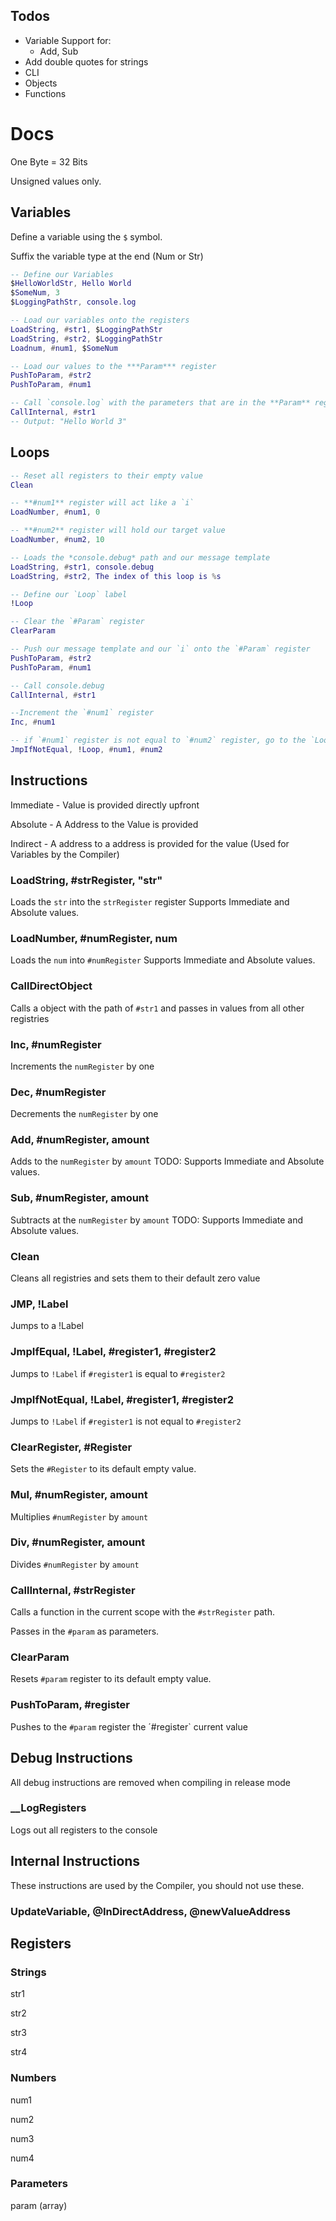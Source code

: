 ## Todos
- Variable Support for:
    - Add, Sub
- Add double quotes for strings
- CLI
- Objects
- Functions




# Docs
One Byte = 32 Bits 

Unsigned values only.

## Variables

Define a variable using the `$` symbol.

Suffix the variable type at the end (Num or Str)

```lua
-- Define our Variables
$HelloWorldStr, Hello World
$SomeNum, 3 
$LoggingPathStr, console.log

-- Load our variables onto the registers
LoadString, #str1, $LoggingPathStr
LoadString, #str2, $LoggingPathStr
Loadnum, #num1, $SomeNum

-- Load our values to the ***Param*** register
PushToParam, #str2
PushToParam, #num1

-- Call `console.log` with the parameters that are in the **Param** register
CallInternal, #str1
-- Output: "Hello World 3"
```

## Loops

```lua
-- Reset all registers to their empty value
Clean

-- **#num1** register will act like a `i`
LoadNumber, #num1, 0

-- **#num2** register will hold our target value
LoadNumber, #num2, 10

-- Loads the *console.debug* path and our message template
LoadString, #str1, console.debug
LoadString, #str2, The index of this loop is %s

-- Define our `Loop` label
!Loop

-- Clear the `#Param` register
ClearParam

-- Push our message template and our `i` onto the `#Param` register
PushToParam, #str2
PushToParam, #num1

-- Call console.debug
CallInternal, #str1

--Increment the `#num1` register
Inc, #num1

-- if `#num1` register is not equal to `#num2` register, go to the `Loop` label
JmpIfNotEqual, !Loop, #num1, #num2
```

## Instructions

Immediate - Value is provided directly upfront

Absolute  - A Address to the Value is provided 

Indirect  - A address to a address is provided for the value (Used for Variables by the Compiler)

### LoadString, #strRegister, "str"
Loads the `str` into the `strRegister` register
Supports Immediate and Absolute values.

### LoadNumber, #numRegister, num
Loads the `num` into `#numRegister`
Supports Immediate and Absolute values.

### CallDirectObject
Calls a object with the path of `#str1` and passes in values from all other registries

### Inc, #numRegister
Increments the `numRegister` by one

### Dec, #numRegister
Decrements the `numRegister` by one

### Add, #numRegister, amount
Adds to the `numRegister` by `amount`
TODO: Supports Immediate and Absolute values.

### Sub, #numRegister, amount
Subtracts at the `numRegister` by `amount`
TODO: Supports Immediate and Absolute values.

### Clean
Cleans all registries and sets them to their default zero value

### JMP, !Label
Jumps to a !Label

### JmpIfEqual, !Label, #register1, #register2
Jumps to `!Label` if `#register1` is equal to `#register2`

### JmpIfNotEqual, !Label, #register1, #register2
Jumps to `!Label` if `#register1` is not equal to `#register2`

### ClearRegister, #Register
Sets the `#Register` to its default empty value.

### Mul, #numRegister, amount
Multiplies `#numRegister` by `amount`

### Div, #numRegister, amount
Divides `#numRegister` by `amount`

### CallInternal, #strRegister
Calls a function in the current scope with the `#strRegister` path. 

Passes in the `#param` as parameters.

### ClearParam
Resets `#param` register to its default empty value. 

### PushToParam, #register
Pushes to the `#param` register the ´#register` current value

## Debug Instructions
All debug instructions are removed when compiling in release mode


### __LogRegisters
Logs out all registers to the console


## Internal Instructions
These instructions are used by the Compiler, you should not use these. 

### UpdateVariable, @InDirectAddress, @newValueAddress

## Registers

### Strings
str1

str2

str3

str4

### Numbers
num1

num2

num3

num4                    

### Parameters
param (array)